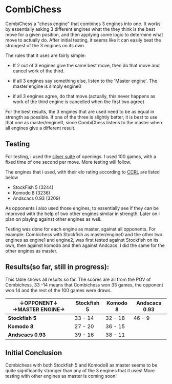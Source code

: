 
# CombiChess

CombiChess a "chess engine" that combines 3 engines into one. It works by essentially asking 3 different engines what the they think is the best move for a given position, and then applying some logic to determine what move to actually do.  After initial testing, it seems like it can easily beat the strongest of the 3 engines on its own.

The rules that it uses are fairly simple:
  * If 2 out of 3 engines give the same best move, then do that move and cancel work of the third.
  
  * if all 3 engines say something else, listen to the 'Master engine'. The master engine is simply engine0
  
  * if all 3 engines agree, do that move.(actually, this never happens as work of the third engine is cancelled when the first two agree)
  
  
For the best results, the 3 engines that are used need to be as equal in strength as possible. If one of the three is slightly better, it is best to use that one as master/engine0, since CombiChess listens to the master when all engines give a different result.
  
  ## Testing 
  
  For testing, i used the [silver suite](https://en.chessbase.com/post/test-your-engines-the-silver-openings-suite) of openings. I used 100 games, with a fixed time of one second per move. More testing will follow. 
  
  The engines that i used, with their elo rating according to [CCRL](http://www.computerchess.org.uk/ccrl/404/cgi/compare_engines.cgi?class=Free+single-CPU+engines&num_best_in_class=1&print=Rating+list&profile_step=50&profile_numbers=1&print=Results+table&print=LOS+table&table_size=100&ct_from_elo=0&ct_to_elo=10000&match_length=30&cross_tables_for_best_versions_only=1&sort_tables=by+rating&diag=0&reference_list=None&recalibrate=no)  are listed below 
  
  
  * StockFish 5 (3244)
  * Komodo 8 (3236)
  * Andscacs 0.93 (3209)
  
    
As opponents i also used those engines, to essentially see if they can be improved with the help of two other engines similar in strength. Later on i plan on playing against other engines as well.

Testing was done for each engine as master, against all opponents. For example: Combichess with Stockfish as master/engine0 and the other two engines as engine1 and engine2, was first tested against Stockfish on its own, then against komodo and then against Andcacs. I did the same for the other engines as master.

  
## Results(so far, still in progress):

This table shows all results so far. The scores are all from the POV of Combichess, 33 -14 means that Combichess won 33 games, the opponent won 14 and the rest of the 100 games were draws.

| ↓OPPONENT↓  →MASTER ENGINE→| Stockfish 5 	| Komodo 8 	| Andscacs 0.93 	|
|----------------------------|-------------	|----------	|---------------	|
|**Stockfish 5**             | 33 - 14     	| 32 - 18  	|46 - 9          |
|**Komodo 8**                | 27 - 20     	| 36 - 15  	|               	|
|**Andscacs 0.93**           | 39 - 16     	| 38 - 11  	|               	|



## Initial Conclusion
Combichess with both Stockfish 5 and Komodo8 as master seems to  be quite significantly stronger than any of the 3 engines that it uses! More testing with other engines as master is coming soon!  
